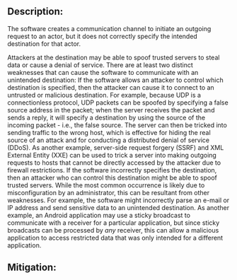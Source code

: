 ## Description:

The software creates a communication channel to initiate an outgoing request to an actor, but it does not correctly specify the intended destination for that actor.

Attackers at the destination may be able to spoof trusted servers to steal data or cause a denial of service. There are at least two distinct weaknesses that can cause the software to communicate with an unintended destination: If the software allows an attacker to control which destination is specified, then the attacker can cause it to connect to an untrusted or malicious destination. For example, because UDP is a connectionless protocol, UDP packets can be spoofed by specifying a false source address in the packet; when the server receives the packet and sends a reply, it will specify a destination by using the source of the incoming packet - i.e., the false source. The server can then be tricked into sending traffic to the wrong host, which is effective for hiding the real source of an attack and for conducting a distributed denial of service (DDoS). As another example, server-side request forgery (SSRF) and XML External Entity (XXE) can be used to trick a server into making outgoing requests to hosts that cannot be directly accessed by the attacker due to firewall restrictions. If the software incorrectly specifies the destination, then an attacker who can control this destination might be able to spoof trusted servers. While the most common occurrence is likely due to misconfiguration by an administrator, this can be resultant from other weaknesses. For example, the software might incorrectly parse an e-mail or IP address and send sensitive data to an unintended destination. As another example, an Android application may use a sticky broadcast to communicate with a receiver for a particular application, but since sticky broadcasts can be processed by *any* receiver, this can allow a malicious application to access restricted data that was only intended for a different application.

## Mitigation:
